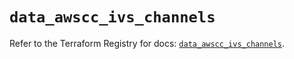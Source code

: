 # `data_awscc_ivs_channels`

Refer to the Terraform Registry for docs: [`data_awscc_ivs_channels`](https://registry.terraform.io/providers/hashicorp/awscc/0.70.0/docs/data-sources/ivs_channels).
